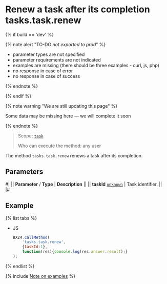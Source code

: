 # Renew a task after its completion tasks.task.renew

{% if build == 'dev' %}

{% note alert "TO-DO _not exported to prod_" %}

- parameter types are not specified
- parameter requirements are not indicated
- examples are missing (there should be three examples - curl, js, php)
- no response in case of error
- no response in case of success
 
{% endnote %}

{% endif %}

{% note warning "We are still updating this page" %}

Some data may be missing here — we will complete it soon

{% endnote %}

> Scope: [`task`](../scopes/permissions.md)
>
> Who can execute the method: any user

The method `tasks.task.renew` renews a task after its completion.

## Parameters

#|
|| **Parameter** / **Type** | **Description** ||
|| **taskId**
[`unknown`](../data-types.md) | Task identifier. ||
|#

## Example

{% list tabs %}

- JS

    ```js
    BX24.callMethod(
        'tasks.task.renew',
        {taskId:1},
        function(res){console.log(res.answer.result);}
    );
    ```

{% endlist %}

{% include [Note on examples](../../_includes/examples.md) %}